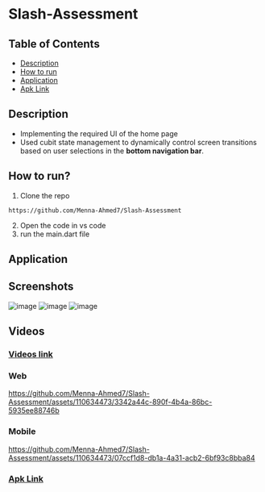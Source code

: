 # Slash-Assessment
## Table of Contents
- [Description](#Description)
- [How to run](#How-to-run)
- [Application](#Application)
- [Apk Link](#App-Link)
  
## Description <a name = "Description"></a>
* Implementing the required UI of the home page
* Used cubit state management to dynamically control screen transitions based on user selections in the **bottom navigation bar**.
## How to run? <a name = "How-to-run"></a>
1. Clone the repo
```
https://github.com/Menna-Ahmed7/Slash-Assessment
```
2. Open the code in vs code
3. run the main.dart file
## Application  <a name = "Application"></a>
## Screenshots
![image](https://github.com/Menna-Ahmed7/Slash-Assessment/assets/110634473/b4c3dfcc-c39e-45f2-8b06-c3db2cde292d)
![image](https://github.com/Menna-Ahmed7/Slash-Assessment/assets/110634473/c59c6726-532d-4958-b739-52f08fe8aae5)
![image](https://github.com/Menna-Ahmed7/Slash-Assessment/assets/110634473/9fd1fe27-d61b-4f9a-b5d4-f2276ec74f8f)
## Videos
### [Videos link](https://drive.google.com/drive/folders/1jWl9PsQpbxdkHBBO8frOEBIQWeANo1T2?usp=sharing)
### Web
https://github.com/Menna-Ahmed7/Slash-Assessment/assets/110634473/3342a44c-890f-4b4a-86bc-5935ee88746b
### Mobile
https://github.com/Menna-Ahmed7/Slash-Assessment/assets/110634473/07ccf1d8-db1a-4a31-acb2-6bf93c8bba84
### [Apk Link](https://drive.google.com/file/d/14hGQA14cHjoSvVUeH2tjgvhSLJIqR-1v/view?usp=drive_link) <a name = "App-Link"></a>


